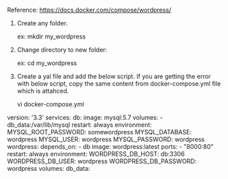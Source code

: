 Reference: https://docs.docker.com/compose/wordpress/

1. Create any folder. 

      ex: mkdir my_wordpress

2. Change directory to new folder: 

      ex: cd my_wordpress
      
3. Create a yal file and add the below script. If you are getting the error with below script, copy the same content from docker-compose.yml file which is attahced.

      vi docker-compose.yml

  version: '3.3'
  services:
     db:
       image: mysql:5.7
       volumes:
         - db_data:/var/lib/mysql
       restart: always
       environment:
         MYSQL_ROOT_PASSWORD: somewordpress
         MYSQL_DATABASE: wordpress
         MYSQL_USER: wordpress
         MYSQL_PASSWORD: wordpress
     wordpress:
       depends_on:
         - db
       image: wordpress:latest
       ports:
         - "8000:80"
       restart: always
       environment:
         WORDPRESS_DB_HOST: db:3306
         WORDPRESS_DB_USER: wordpress
         WORDPRESS_DB_PASSWORD: wordpress
  volumes:
      db_data:
